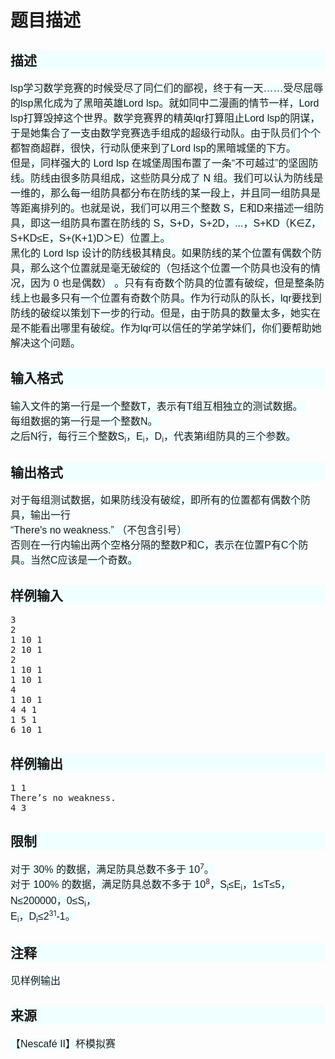 # 题目描述


<h2 style="font-family:&#39;WenQuanYi Micro Hei Mono&#39;, &#39;WenQuanYi Micro Hei&#39;, &#39;Microsoft Yahei Mono&#39;, &#39;Microsoft Yahei&#39;, sans-serif;background-color:#F0FFFF;">
	描述
</h2>
<span style="font-family:&#39;WenQuanYi Micro Hei Mono&#39;, &#39;WenQuanYi Micro Hei&#39;, &#39;Microsoft Yahei Mono&#39;, &#39;Microsoft Yahei&#39;, sans-serif;font-size:medium;line-height:normal;background-color:#F0FFFF;">lsp学习数学竞赛的时候受尽了同仁们的鄙视，终于有一天……受尽屈辱的lsp黑化成为了黑暗英雄Lord lsp。就如同中二漫画的情节一样，Lord lsp打算毁掉这个世界。数学竞赛界的精英lqr打算阻止Lord lsp的阴谋，于是她集合了一支由数学竞赛选手组成的超级行动队。由于队员们个个都智商超群，很快，行动队便来到了Lord lsp的黑暗城堡的下方。</span><br/>
<span style="font-family:&#39;WenQuanYi Micro Hei Mono&#39;, &#39;WenQuanYi Micro Hei&#39;, &#39;Microsoft Yahei Mono&#39;, &#39;Microsoft Yahei&#39;, sans-serif;font-size:medium;line-height:normal;background-color:#F0FFFF;">但是，同样强大的 Lord lsp 在城堡周围布置了一条“不可越过”的坚固防线。防线由很多防具组成，这些防具分成了 N 组。我们可以认为防线是一维的，那么每一组防具都分布在防线的某一段上，并且同一组防具是等距离排列的。也就是说，我们可以用三个整数 S，E和D来描述一组防具，即这一组防具布置在防线的 S，S+D，S+2D，...，S+KD（K∈Z，S+KD≤E，S+(K+1)D＞E）位置上。</span><br/>
<span style="font-family:&#39;WenQuanYi Micro Hei Mono&#39;, &#39;WenQuanYi Micro Hei&#39;, &#39;Microsoft Yahei Mono&#39;, &#39;Microsoft Yahei&#39;, sans-serif;font-size:medium;line-height:normal;background-color:#F0FFFF;">黑化的 Lord lsp 设计的防线极其精良。如果防线的某个位置有偶数个防具，那么这个位置就是毫无破绽的（包括这个位置一个防具也没有的情况，因为 0 也是偶数） 。只有有奇数个防具的位置有破绽，但是整条防线上也最多只有一个位置有奇数个防具。作为行动队的队长，lqr要找到防线的破绽以策划下一步的行动。但是，由于防具的数量太多，她实在是不能看出哪里有破绽。作为lqr可以信任的学弟学妹们，你们要帮助她解决这个问题。</span>
<h2 style="font-family:&#39;WenQuanYi Micro Hei Mono&#39;, &#39;WenQuanYi Micro Hei&#39;, &#39;Microsoft Yahei Mono&#39;, &#39;Microsoft Yahei&#39;, sans-serif;background-color:#F0FFFF;">
	输入格式
</h2>
<span style="font-family:&#39;WenQuanYi Micro Hei Mono&#39;, &#39;WenQuanYi Micro Hei&#39;, &#39;Microsoft Yahei Mono&#39;, &#39;Microsoft Yahei&#39;, sans-serif;font-size:medium;line-height:normal;background-color:#F0FFFF;">输入文件的第一行是一个整数T，表示有T组互相独立的测试数据。 </span><br/>
<span style="font-family:&#39;WenQuanYi Micro Hei Mono&#39;, &#39;WenQuanYi Micro Hei&#39;, &#39;Microsoft Yahei Mono&#39;, &#39;Microsoft Yahei&#39;, sans-serif;font-size:medium;line-height:normal;background-color:#F0FFFF;">每组数据的第一行是一个整数N。 </span><br/>
<span style="font-family:&#39;WenQuanYi Micro Hei Mono&#39;, &#39;WenQuanYi Micro Hei&#39;, &#39;Microsoft Yahei Mono&#39;, &#39;Microsoft Yahei&#39;, sans-serif;font-size:medium;line-height:normal;background-color:#F0FFFF;">之后N行，每行三个整数S</span><sub>i</sub><span style="font-family:&#39;WenQuanYi Micro Hei Mono&#39;, &#39;WenQuanYi Micro Hei&#39;, &#39;Microsoft Yahei Mono&#39;, &#39;Microsoft Yahei&#39;, sans-serif;font-size:medium;line-height:normal;background-color:#F0FFFF;">，E</span><sub>i</sub><span style="font-family:&#39;WenQuanYi Micro Hei Mono&#39;, &#39;WenQuanYi Micro Hei&#39;, &#39;Microsoft Yahei Mono&#39;, &#39;Microsoft Yahei&#39;, sans-serif;font-size:medium;line-height:normal;background-color:#F0FFFF;">，D</span><sub>i</sub><span style="font-family:&#39;WenQuanYi Micro Hei Mono&#39;, &#39;WenQuanYi Micro Hei&#39;, &#39;Microsoft Yahei Mono&#39;, &#39;Microsoft Yahei&#39;, sans-serif;font-size:medium;line-height:normal;background-color:#F0FFFF;">，代表第i组防具的三个参数。</span>
<h2 style="font-family:&#39;WenQuanYi Micro Hei Mono&#39;, &#39;WenQuanYi Micro Hei&#39;, &#39;Microsoft Yahei Mono&#39;, &#39;Microsoft Yahei&#39;, sans-serif;background-color:#F0FFFF;">
	输出格式
</h2>
<span style="font-family:&#39;WenQuanYi Micro Hei Mono&#39;, &#39;WenQuanYi Micro Hei&#39;, &#39;Microsoft Yahei Mono&#39;, &#39;Microsoft Yahei&#39;, sans-serif;font-size:medium;line-height:normal;background-color:#F0FFFF;">对于每组测试数据，如果防线没有破绽，即所有的位置都有偶数个防具，输出一行</span><br/>
<span style="font-family:&#39;WenQuanYi Micro Hei Mono&#39;, &#39;WenQuanYi Micro Hei&#39;, &#39;Microsoft Yahei Mono&#39;, &#39;Microsoft Yahei&#39;, sans-serif;font-size:medium;line-height:normal;background-color:#F0FFFF;">“There&#39;s no weakness.” （不包含引号） </span><br/>
<span style="font-family:&#39;WenQuanYi Micro Hei Mono&#39;, &#39;WenQuanYi Micro Hei&#39;, &#39;Microsoft Yahei Mono&#39;, &#39;Microsoft Yahei&#39;, sans-serif;font-size:medium;line-height:normal;background-color:#F0FFFF;">否则在一行内输出两个空格分隔的整数P和C，表示在位置P有C个防具。当然C应该是一个奇数。</span>
<h2 style="font-family:&#39;WenQuanYi Micro Hei Mono&#39;, &#39;WenQuanYi Micro Hei&#39;, &#39;Microsoft Yahei Mono&#39;, &#39;Microsoft Yahei&#39;, sans-serif;background-color:#F0FFFF;">
	样例输入
</h2>
<pre>3 
2 
1 10 1 
2 10 1 
2 
1 10 1 
1 10 1 
4 
1 10 1 
4 4 1 
1 5 1 
6 10 1 </pre>
<h2 style="font-family:&#39;WenQuanYi Micro Hei Mono&#39;, &#39;WenQuanYi Micro Hei&#39;, &#39;Microsoft Yahei Mono&#39;, &#39;Microsoft Yahei&#39;, sans-serif;background-color:#F0FFFF;">
	样例输出
</h2>
<pre>1 1 
There’s no weakness. 
4 3 </pre>
<h2 style="font-family:&#39;WenQuanYi Micro Hei Mono&#39;, &#39;WenQuanYi Micro Hei&#39;, &#39;Microsoft Yahei Mono&#39;, &#39;Microsoft Yahei&#39;, sans-serif;background-color:#F0FFFF;">
	限制
</h2>
<span style="font-family:&#39;WenQuanYi Micro Hei Mono&#39;, &#39;WenQuanYi Micro Hei&#39;, &#39;Microsoft Yahei Mono&#39;, &#39;Microsoft Yahei&#39;, sans-serif;font-size:medium;line-height:normal;background-color:#F0FFFF;">对于 30% 的数据，满足防具总数不多于 10</span><sup>7</sup><span style="font-family:&#39;WenQuanYi Micro Hei Mono&#39;, &#39;WenQuanYi Micro Hei&#39;, &#39;Microsoft Yahei Mono&#39;, &#39;Microsoft Yahei&#39;, sans-serif;font-size:medium;line-height:normal;background-color:#F0FFFF;">。</span><br/>
<span style="font-family:&#39;WenQuanYi Micro Hei Mono&#39;, &#39;WenQuanYi Micro Hei&#39;, &#39;Microsoft Yahei Mono&#39;, &#39;Microsoft Yahei&#39;, sans-serif;font-size:medium;line-height:normal;background-color:#F0FFFF;">对于 100% 的数据，满足防具总数不多于 10</span><sup>8</sup><span style="font-family:&#39;WenQuanYi Micro Hei Mono&#39;, &#39;WenQuanYi Micro Hei&#39;, &#39;Microsoft Yahei Mono&#39;, &#39;Microsoft Yahei&#39;, sans-serif;font-size:medium;line-height:normal;background-color:#F0FFFF;">，S</span><sub>i</sub><span style="font-family:&#39;WenQuanYi Micro Hei Mono&#39;, &#39;WenQuanYi Micro Hei&#39;, &#39;Microsoft Yahei Mono&#39;, &#39;Microsoft Yahei&#39;, sans-serif;font-size:medium;line-height:normal;background-color:#F0FFFF;">≤E</span><sub>i</sub><span style="font-family:&#39;WenQuanYi Micro Hei Mono&#39;, &#39;WenQuanYi Micro Hei&#39;, &#39;Microsoft Yahei Mono&#39;, &#39;Microsoft Yahei&#39;, sans-serif;font-size:medium;line-height:normal;background-color:#F0FFFF;">，1≤T≤5，N≤200000，0≤S</span><sub>i</sub><span style="font-family:&#39;WenQuanYi Micro Hei Mono&#39;, &#39;WenQuanYi Micro Hei&#39;, &#39;Microsoft Yahei Mono&#39;, &#39;Microsoft Yahei&#39;, sans-serif;font-size:medium;line-height:normal;background-color:#F0FFFF;">，</span><br/>
<span style="font-family:&#39;WenQuanYi Micro Hei Mono&#39;, &#39;WenQuanYi Micro Hei&#39;, &#39;Microsoft Yahei Mono&#39;, &#39;Microsoft Yahei&#39;, sans-serif;font-size:medium;line-height:normal;background-color:#F0FFFF;">E</span><sub>i</sub><span style="font-family:&#39;WenQuanYi Micro Hei Mono&#39;, &#39;WenQuanYi Micro Hei&#39;, &#39;Microsoft Yahei Mono&#39;, &#39;Microsoft Yahei&#39;, sans-serif;font-size:medium;line-height:normal;background-color:#F0FFFF;">，D</span><sub>i</sub><span style="font-family:&#39;WenQuanYi Micro Hei Mono&#39;, &#39;WenQuanYi Micro Hei&#39;, &#39;Microsoft Yahei Mono&#39;, &#39;Microsoft Yahei&#39;, sans-serif;font-size:medium;line-height:normal;background-color:#F0FFFF;">≤2</span><sup>31</sup><span style="font-family:&#39;WenQuanYi Micro Hei Mono&#39;, &#39;WenQuanYi Micro Hei&#39;, &#39;Microsoft Yahei Mono&#39;, &#39;Microsoft Yahei&#39;, sans-serif;font-size:medium;line-height:normal;background-color:#F0FFFF;">-1。</span>
<h2 style="font-family:&#39;WenQuanYi Micro Hei Mono&#39;, &#39;WenQuanYi Micro Hei&#39;, &#39;Microsoft Yahei Mono&#39;, &#39;Microsoft Yahei&#39;, sans-serif;background-color:#F0FFFF;">
	注释
</h2>
<span style="font-family:&#39;WenQuanYi Micro Hei Mono&#39;, &#39;WenQuanYi Micro Hei&#39;, &#39;Microsoft Yahei Mono&#39;, &#39;Microsoft Yahei&#39;, sans-serif;font-size:medium;line-height:normal;background-color:#F0FFFF;">见样例输出</span>
<h2 style="font-family:&#39;WenQuanYi Micro Hei Mono&#39;, &#39;WenQuanYi Micro Hei&#39;, &#39;Microsoft Yahei Mono&#39;, &#39;Microsoft Yahei&#39;, sans-serif;background-color:#F0FFFF;">
	来源
</h2>
<span style="font-family:&#39;WenQuanYi Micro Hei Mono&#39;, &#39;WenQuanYi Micro Hei&#39;, &#39;Microsoft Yahei Mono&#39;, &#39;Microsoft Yahei&#39;, sans-serif;font-size:medium;line-height:normal;background-color:#F0FFFF;">【Nescafé II】杯模拟赛</span>
